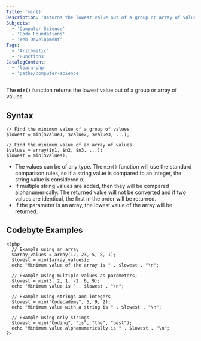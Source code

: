 ```yaml
---
Title: 'min()'
Description: 'Returns the lowest value out of a group or array of values.'
Subjects:
  - 'Computer Science'
  - 'Code Foundations'
  - 'Web Development'
Tags:
  - 'Arithmetic'
  - 'Functions'
CatalogContent:
  - 'learn-php'
  - 'paths/computer-science'
---
```


The **`min()`** function returns the lowest value out of a group or array of values.

## Syntax

```pseudo
// Find the minimum value of a group of values
$lowest = min($value1, $value2, $value3, ...);

// Find the minimum value of an array of values
$values = array($n1, $n2, $n3, ...);
$lowest = min($values);
```

- The values can be of any type. The `min()` function will use the standard comparison rules, so if a string value is compared to an integer, the string value is considered `0`.
- If multiple string values are added, then they will be compared alphanumerically. The returned value will not be converted and if two values are identical, the first in the order will be returned.
- If the parameter is an array, the lowest value of the array will be returned.

## Codebyte Examples

```codebyte/php
<?php
  // Example using an array
  $array_values = array(12, 23, 5, 8, 1);
  $lowest = min($array_values);
  echo "Minimum value of the array is " . $lowest . "\n";

  // Example using multiple values as parameters;
  $lowest = min(3, 2, 1, -2, 6, 9);
  echo "Minimum value is " . $lowest . "\n";

  // Example using strings and integers
  $lowest = min("Codecademy", 5, 9, 2);
  echo "Minimum value with a string is " . $lowest . "\n";

  // Example using only strings
  $lowest = min("Coding", "is", "the", "best");
  echo "Minimum value alphanumerically is " . $lowest . "\n";
?>
```
